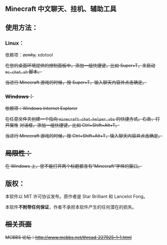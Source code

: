 

Minecraft 中文聊天、挂机、辅助工具
----

## 使用方法：

### Linux：

依赖项：~~zenity,~~ xdotool

~~在您的桌面环境提供的控制面板中，添加一组快捷键，比如 Super+T，来启动
`mc-chat.sh` 脚本。~~

~~当进行 Minecraft 游戏的时候，按 Super+T，输入聊天内容并点击确定。~~

### ~~Windows：~~

~~依赖项：Windows Internet Explorer~~

~~在任意文件夹创建一个指向 `minecraft-chat-helper.vbs` 的快捷方式。右击，打开属性~~
~~对话框，添加一组快捷键，比如 Ctrl+Shift+Alt+T。~~

~~当进行 Minecraft 游戏的时候，按 Ctrl+Shift+Alt+T，输入聊天内容并点击确定。~~

## ~~局限性：~~

~~在 Windows 上，您不能打开两个标题都含有“Minecraft”字样的窗口。~~

## 版权：

本软件以 MIT 许可协议发布。原作者是 Star Brilliant 和 Lancelot Fong。

本软件**不附带任何保证**，作者不承担本软件产生的任何潜在的损失。

## ~~相关页面~~

~~MCBBS 论坛：<http://www.mcbbs.net/thread-227925-1-1.html>~~
